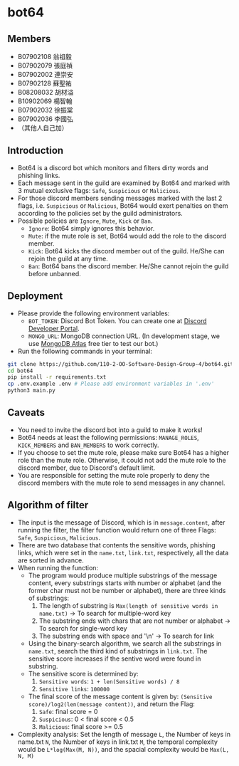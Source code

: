# bot64

## Members

- B07902108 翁祖毅
- B07902079 張庭禎
- B07902002 連崇安
- B07902128 蘇聖祐
- B08208032 胡材溢
- B10902069 楊智翰
- B07902032 徐振棠
- B07902036 李國弘
- （其他人自己加）

## Introduction

- Bot64 is a discord bot which monitors and filters dirty words and phishing links.
- Each message sent in the guild are examined by Bot64 and marked with 3 mutual exclusive flags: `Safe`, `Suspicious` or `Malicious`.
- For those discord members sending messages marked with the last 2 flags, i.e. `Suspicious` or `Malicious`, Bot64 would exert penalties on them according to the policies set by the guild administrators.
- Possible policies are `Ignore`, `Mute`, `Kick` or `Ban`.
    - `Ignore`: Bot64 simply ignores this behavior.
    - `Mute`: if the mute role is set, Bot64 would add the role to the discord member.
    - `Kick`: Bot64 kicks the discord member out of the guild. He/She can rejoin the guild at any time.
    - `Ban`: Bot64 bans the discord member. He/She cannot rejoin the guild before unbanned.

## Deployment

- Please provide the following environment variables:
    - `BOT_TOKEN`: Discord Bot Token. You can create one at [Discord Developer Portal](https://discord.com/developers/applications).
    - `MONGO_URL`: MongoDB connection URL. (In development stage, we use [MongoDB Atlas](https://www.mongodb.com) free tier to test our bot.)
- Run the following commands in your terminal:
```sh
git clone https://github.com/110-2-OO-Software-Design-Group-4/bot64.git
cd bot64
pip install -r requirements.txt
cp .env.example .env # Please add environment variables in '.env'
python3 main.py
```
## Caveats

- You need to invite the discord bot into a guild to make it works!
- Bot64 needs at least the following permissions: `MANAGE_ROLES`, `KICK_MEMBERS` and `BAN_MEMBERS` to work correctly.
- If you choose to set the mute role, please make sure Bot64 has a higher role than the mute role. Otherwise, it could not add the mute role to the discord member, due to Discord's default limit.
- You are responsible for setting the mute role properly to deny the discord members with the mute role to send messages in any channel.

## Algorithm of filter

- The input is the message of Discord, which is in `message.content`, after running the filter, the filter function would return one of three Flags: `Safe`, `Suspicious`, `Malicious`.
- There are two database that contents the sensitive words, phishing links, which were set in the `name.txt`, `link.txt`, respectively, all the data are sorted in advance. 
- When running the function:
    - The program would produce multiple substrings of the message content, every substrings starts with number or alphabet (and the former char must not be number or alphabet), there are three kinds of substrings:
        1. The length of substring is `Max(length of sensitive words in name.txt)` -> To search for multiple-word key
        2. The substring ends with chars that are not number or alphabet -> To search for single-word key
        3. The substring ends with space and '\n' -> To search for link
    - Using the binary-search algorithm, we search all the substrings in `name.txt`, search the third kind of substrings in `link.txt`. The sensitive score increases if the sentive word were found in substring.
    - The sensitive score is determined by:
        1. `Sensitive words`: `1 + len(Sensitive words) / 8`
        2. `Sensitive links`: `100000`
    - The final score of the message content is given by: `(Sensitive score)/log2(len(message content))`, and return the Flag:
        1. `Safe`: final score = 0
        2. `Suspicious`: 0 < final score < 0.5
        3. `Malicious`: final score >= 0.5
- Complexity analysis: Set the length of message `L`, the Number of keys in name.txt `N`, the Number of keys in link.txt `M`, the temporal complexity would be `L*log(Max(M, N))`, and the spacial complexity would be `Max(L, N, M)`
